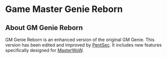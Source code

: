 # Game Master Genie Reborn

## About GM Genie Reborn

GM Genie Reborn is an enhanced version of the original GM Genie. This version has been edited and improved by [PentSec](https://github.com/PentSec). It includes new features specifically designed for [MasterWoW](https://masterwow.net).

